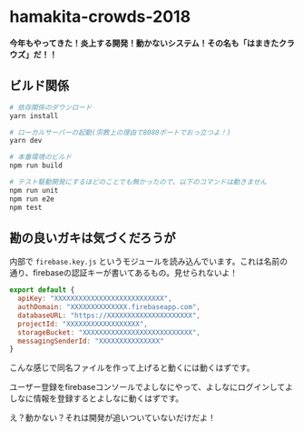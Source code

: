 # hamakita-crowds-2018

**今年もやってきた！炎上する開発！動かないシステム！その名も「はまきたクラウズ」だ！！**

## ビルド関係

``` bash
# 依存関係のダウンロード
yarn install

# ローカルサーバーの起動(宗教上の理由で8080ポートでおっ立つよ！)
yarn dev

# 本番環境のビルド
npm run build

# テスト駆動開発にするほどのことでも無かったので、以下のコマンドは動きません
npm run unit
npm run e2e
npm test
```

## 勘の良いガキは気づくだろうが

内部で `firebase.key.js` というモジュールを読み込んでいます。これは名前の通り、firebaseの認証キーが書いてあるもの。見せられないよ！

```javascript
export default {
  apiKey: "XXXXXXXXXXXXXXXXXXXXXXXXXXX",
  authDomain: "XXXXXXXXXXXXXX.firebaseapp.com",
  databaseURL: "https://XXXXXXXXXXXXXXXXXXXXX",
  projectId: "XXXXXXXXXXXXXXXXXX",
  storageBucket: "XXXXXXXXXXXXXXXXXXXXXXXXXXX",
  messagingSenderId: "XXXXXXXXXXXXXXX"
}
```
こんな感じで同名ファイルを作って上げると動くには動くはずです。

ユーザー登録をfirebaseコンソールでよしなにやって、よしなにログインしてよしなに情報を登録するとよしなに動くはずです。

え？動かない？それは開発が追いついていないだけだよ！
